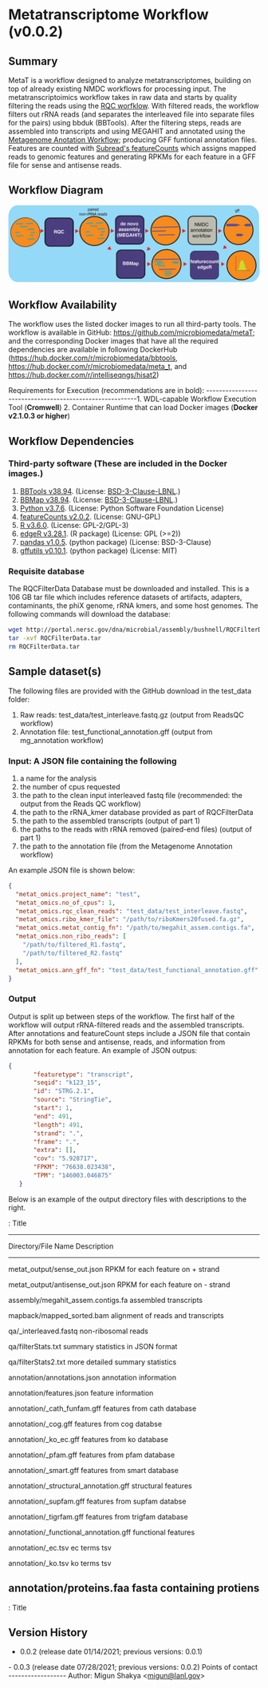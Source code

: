 # Metatranscriptome Workflow (v0.0.2)

## Summary

MetaT is a workflow designed to analyze metatranscriptomes, building on
top of already existing NMDC workflows for processing input. The
metatranscriptoimics workflow takes in raw data and starts by quality
filtering the reads using the [RQC
worfklow](https://github.com/microbiomedata/ReadsQC). With filtered
reads, the workflow filters out rRNA reads (and separates the
interleaved file into separate files for the pairs) using bbduk
(BBTools). After the filtering steps, reads are assembled into
transcripts and using MEGAHIT and annotated using the [Metagenome
Anotation Workflow](https://github.com/microbiomedata/mg_annotation);
producing GFF funtional annotation files. Features are counted with
[Subread\'s featureCounts](http://subread.sourceforge.net/) which
assigns mapped reads to genomic features and generating RPKMs for each
feature in a GFF file for sense and antisense reads.

## Workflow Diagram

![Metatranscriptome workflow](../../_static/images/6_MetaT_metaT_figure.png)

## Workflow Availability

The workflow uses the listed docker images to run all third-party tools.
The workflow is available in GitHub:
<https://github.com/microbiomedata/metaT>; and the corresponding Docker
images that have all the required dependencies are available in
following DockerHub (<https://hub.docker.com/r/microbiomedata/bbtools>,
<https://hub.docker.com/r/microbiomedata/meta_t>, and
<https://hub.docker.com/r/intelliseqngs/hisat2>)

Requirements for Execution (recommendations are in bold):
\-\-\-\-\-\-\-\-\-\-\-\-\-\-\-\-\-\-\-\-\-\-\-\-\-\-\-\-\-\-\-\-\-\-\-\-\-\-\-\-\-\-\-\-\-\-\-\-\-\-\-\-\-\-\--1.
WDL-capable Workflow Execution Tool (**Cromwell**) 2. Container Runtime
that can load Docker images (**Docker v2.1.0.3 or higher**)

## Workflow Dependencies

### Third-party software (These are included in the Docker images.)

1.  [BBTools v38.94](https://jgi.doe.gov/data-and-tools/bbtools/).
    (License:
    [BSD-3-Clause-LBNL](https://bitbucket.org/berkeleylab/jgi-bbtools/src/master/license.txt).)
2.  [BBMap v38.94](https://jgi.doe.gov/data-and-tools/bbtools/).
    (License:
    [BSD-3-Clause-LBNL](https://bitbucket.org/berkeleylab/jgi-bbtools/src/master/license.txt).)
3.  [Python v3.7.6](https://www.python.org/). (License: Python Software
    Foundation License)
4.  [featureCounts v2.0.2](http://subread.sourceforge.net/). (License:
    GNU-GPL)
5.  [R v3.6.0](https://www.r-project.org/). (License: GPL-2/GPL-3)
6.  [edgeR
    v3.28.1](https://bioconductor.org/packages/release/bioc/html/edgeR.html).
    (R package) (License: GPL (\>=2))
7.  [pandas v1.0.5](https://pandas.pydata.org/). (python package)
    (License: BSD-3-Clause)
8.  [gffutils v0.10.1](https://pythonhosted.org/gffutils/). (python
    package) (License: MIT)

### Requisite database

The RQCFilterData Database must be downloaded and installed. This is a
106 GB tar file which includes reference datasets of artifacts,
adapters, contaminants, the phiX genome, rRNA kmers, and some host
genomes. The following commands will download the database:

``` bash
wget http://portal.nersc.gov/dna/microbial/assembly/bushnell/RQCFilterData.tar
tar -xvf RQCFilterData.tar
rm RQCFilterData.tar  
```

## Sample dataset(s)

The following files are provided with the GitHub download in the
test_data folder:

1.  Raw reads: test_data/test_interleave.fastq.gz (output from ReadsQC
    workflow)
2.  Annotation file: test_functional_annotation.gff (output from
    mg_annotation workflow)

### Input: A JSON file containing the following

1.  a name for the analysis
2.  the number of cpus requested
3.  the path to the clean input interleaved fastq file (recommended: the
    output from the Reads QC workflow)
4.  the path to the rRNA_kmer database provided as part of RQCFilterData
5.  the path to the assembled transcripts (output of part 1)
6.  the paths to the reads with rRNA removed (paired-end files) (output
    of part 1)
7.  the path to the annotation file (from the Metagenome Annotation
    workflow)

An example JSON file is shown below:

``` JSON
{
  "metat_omics.project_name": "test",
  "metat_omics.no_of_cpus": 1,
  "metat_omics.rqc_clean_reads": "test_data/test_interleave.fastq",
  "metat_omics.ribo_kmer_file": "/path/to/riboKmers20fused.fa.gz",
  "metat_omics.metat_contig_fn": "/path/to/megahit_assem.contigs.fa",
  "metat_omics.non_ribo_reads": [
    "/path/to/filtered_R1.fastq",
    "/path/to/filtered_R2.fastq"
  ],
  "metat_omics.ann_gff_fn": "test_data/test_functional_annotation.gff"
}
```

### Output

Output is split up between steps of the workflow. The first half of the
workflow will output rRNA-filtered reads and the assembled transcripts.
After annotations and featureCount steps include a JSON file that
contain RPKMs for both sense and antisense, reads, and information from
annotation for each feature. An example of JSON outpus:

``` JSON
{
       "featuretype": "transcript",
       "seqid": "k123_15",
       "id": "STRG.2.1",
       "source": "StringTie",
       "start": 1,
       "end": 491,
       "length": 491,
       "strand": ".",
       "frame": ".",
       "extra": [],
       "cov": "5.928717",
       "FPKM": "76638.023438",
       "TPM": "146003.046875"
   }
```

Below is an example of the output directory files with descriptions to
the right.

  : Title

  ----------------------------------------------------------------------------------------
  Directory/File Name                      Description
  ---------------------------------------- -----------------------------------------------
  metat_output/sense_out.json              RPKM for each feature on + strand

  metat_output/antisense_out.json          RPKM for each feature on - strand

  assembly/megahit_assem.contigs.fa        assembled transcripts

  mapback/mapped_sorted.bam                alignment of reads and transcripts

  qa/\_interleaved.fastq                   non-ribosomal reads

  qa/filterStats.txt                       summary statistics in JSON format

  qa/filterStats2.txt                      more detailed summary statistics

  annotation/annotations.json              annotation information

  annotation/features.json                 feature information

  annotation/\_cath_funfam.gff             features from cath database

  annotation/\_cog.gff                     features from cog databse

  annotation/\_ko_ec.gff                   features from ko database

  annotation/\_pfam.gff                    features from pfam database

  annotation/\_smart.gff                   features from smart database

  annotation/\_structural_annotation.gff   structural features

  annotation/\_supfam.gff                  features from supfam databse

  annotation/\_tigrfam.gff                 features from trigfam database

  annotation/\_functional_annotation.gff   functional features

  annotation/\_ec.tsv                      ec terms tsv

  annotation/\_ko.tsv                      ko terms tsv

  annotation/proteins.faa                  fasta containing protiens
  ----------------------------------------------------------------------------------------

  : Title

## Version History

-   0.0.2 (release date 01/14/2021; previous versions: 0.0.1)

\- 0.0.3 (release date 07/28/2021; previous versions: 0.0.2) Points of
contact \-\-\-\-\-\-\-\-\-\-\-\-\-\-\-\-\-- Author: Migun Shakya
\<<migun@lanl.gov>\>
